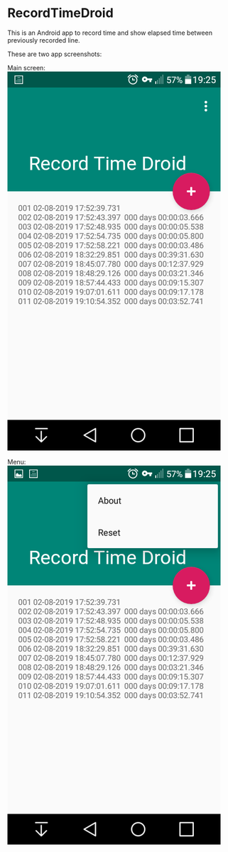 # RecordTimeDroid

This is an Android app to record time and show elapsed time between previously recorded line.

These are two app screenshots:

Main screen:
![Main screen](Screenshot_2019-08-02-19-25-25.png)

Menu:
![Menu](Screenshot_2019-08-02-19-25-38.png)
